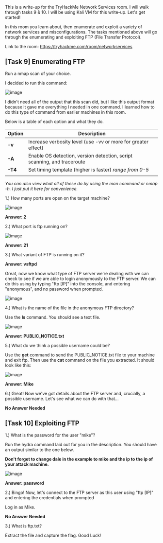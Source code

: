 This is a write-up for the TryHackMe Network Services room. I will walk through tasks 9 & 10. I will be using Kali VM for this write-up. Let's get started!

In this room you learn about, then enumerate and exploit a variety of network services and misconfigurations. The tasks mentioned above will go through the enumerating and exploiting FTP (File Transfer Protocol).

Link to the room: https://tryhackme.com/room/networkservices

## [Task 9]  Enumerating FTP

Run a nmap scan of your choice.

I decided to run this command:

![image](https://user-images.githubusercontent.com/54414820/114281387-1787e880-9a0c-11eb-8114-0b32046ab379.png)

I didn't need all of the output that this scan did, but I like this output format because it gave me everything I needed in one command. I learned how to do this type of command from earlier machines in this room.

Below is a table of each option and what they do.

|   **Option**	|   **Description**	|
|---	|---	|
|   **-v**	|   Increase verbosity level (use -vv or more for greater effect)	|
|   **-A**	|   Enable OS detection, version detection, script scanning, and traceroute	|
|   **-T4**	|  Set timing template (higher is faster) *range from 0-5*	|
||	|

*You can also view what all of these do by using the man command or nmap -h. I just put it here for convenience.*

1.) How many ports are open on the target machine? 

![image](https://user-images.githubusercontent.com/54414820/114281758-3ab39780-9a0e-11eb-9f92-a937c3f66137.png)

**Answer: 2**

2.) What port is ftp running on?

![image](https://user-images.githubusercontent.com/54414820/114281903-15735900-9a0f-11eb-95d3-401fb134a1b1.png)

**Answer: 21**

3.) What variant of FTP is running on it?

**Answer: vsftpd**

Great, now we know what type of FTP server we're dealing with we can check to see if we are able to login anonymously to the FTP server. We can do this using by typing "ftp [IP]" into the console, and entering "anonymous", and no password when prompted.

![image](https://user-images.githubusercontent.com/54414820/114282165-528c1b00-9a10-11eb-9403-12c8c69fd7cd.png)

4.) What is the name of the file in the anonymous FTP directory?

Use the **ls** command. You should see a text file.

![image](https://user-images.githubusercontent.com/54414820/114282231-a139b500-9a10-11eb-87ec-ef948eb2d258.png)

**Answer: PUBLIC_NOTICE.txt**

5.) What do we think a possible username could be?

Use the **get** command to send the PUBLIC_NOTICE.txt file to your machine and exit ftp. Then use the **cat** command on the file you extracted. It should look like this:

![image](https://user-images.githubusercontent.com/54414820/114282337-39379e80-9a11-11eb-9a16-ce8b7b6b1b6f.png)

**Answer: Mike**

6.) Great! Now we've got details about the FTP server and, crucially, a possible username. Let's see what we can do with that...

**No Answer Needed**

## [Task 10] Exploiting FTP

1.) What is the password for the user "mike"?

Run the hydra command laid out for you in the description. You should have an output similar to the one below.

**Don't forget to change dale in the example to mike and the ip to the ip of your attack machine.**

![image](https://user-images.githubusercontent.com/54414820/114282758-e9a6a200-9a13-11eb-99c2-54f15e4de42f.png)

**Answer: password**

2.) Bingo! Now, let's connect to the FTP server as this user using "ftp [IP]" and entering the credentials when prompted

Log in as Mike.

**No Answer Needed**

3.) What is ftp.txt?

Extract the file and capture the flag. Good Luck!
